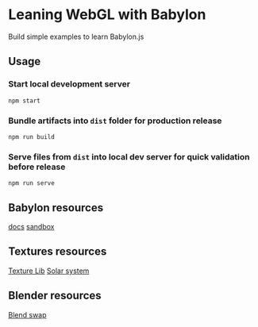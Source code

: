 # Leaning WebGL with Babylon

Build simple examples to learn Babylon.js

## Usage

### Start local development server

```
npm start
```

### Bundle artifacts into `dist` folder for production release

```
npm run build
```

### Serve files from `dist` into local dev server for quick validation before release

```
npm run serve
```

## Babylon resources

[docs](https://doc.babylonjs.com/)
[sandbox](https://sandbox.babylonjs.com)

## Textures resources

[Texture Lib](http://texturelib.com/)
[Solar system](https://www.solarsystemscope.com/textures/)

## Blender resources

[Blend swap](https://blendswap.com)
